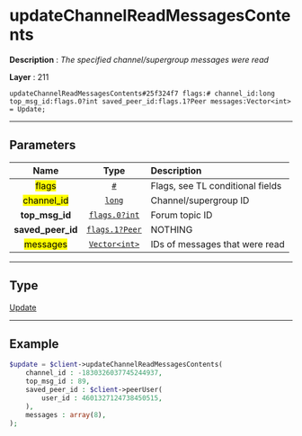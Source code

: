 # updateChannelReadMessagesContents

**Description** : *The specified channel/supergroup messages were read*

**Layer** : 211

```tl
updateChannelReadMessagesContents#25f324f7 flags:# channel_id:long top_msg_id:flags.0?int saved_peer_id:flags.1?Peer messages:Vector<int> = Update;
```

---

## Parameters

| Name | Type | Description |
| :---: | :---: | :--- |
| <mark>flags</mark> | [`#`](type/#) | Flags, see TL conditional fields |
| <mark>channel_id</mark> | [`long`](type/long) | Channel/supergroup ID |
| **top_msg_id** | [`flags.0?int`](type/int) | Forum topic ID |
| **saved_peer_id** | [`flags.1?Peer`](type/Peer) | NOTHING |
| <mark>messages</mark> | [`Vector<int>`](type/int) | IDs of messages that were read |

---

## Type

[Update](type/Update)

---

## Example

```php
$update = $client->updateChannelReadMessagesContents(
	channel_id : -1830326037745244937,
	top_msg_id : 89,
	saved_peer_id : $client->peerUser(
		user_id : 4601327124738450515,
	),
	messages : array(8),
);
```